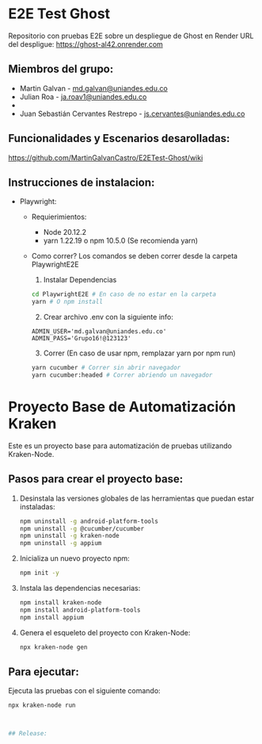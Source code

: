 # E2E Test Ghost

Repositorio con pruebas E2E sobre un despliegue de Ghost en Render
URL del despligue: https://ghost-al42.onrender.com

## Miembros del grupo:

- Martin Galvan - md.galvan@uniandes.edu.co
- Julian Roa - ja.roav1@uniandes.edu.co
-
- Juan Sebastián Cervantes Restrepo - js.cervantes@uniandes.edu.co

## Funcionalidades y Escenarios desarolladas:

https://github.com/MartinGalvanCastro/E2ETest-Ghost/wiki

## Instrucciones de instalacion:

- Playwright:

  - Requierimientos:

    - Node 20.12.2
    - yarn 1.22.19 o npm 10.5.0 (Se recomienda yarn)

  - Como correr?
    Los comandos se deben correr desde la carpeta PlaywrightE2E

    1. Instalar Dependencias

    ```bash
    cd PlaywrightE2E # En caso de no estar en la carpeta
    yarn # O npm install
    ```

    2. Crear archivo .env con la siguiente info:

    ```
    ADMIN_USER='md.galvan@uniandes.edu.co'
    ADMIN_PASS='Grupo16!@123123'
    ```

    3. Correr (En caso de usar npm, remplazar yarn por npm run)

    ```bash
    yarn cucumber # Correr sin abrir navegador
    yarn cucumber:headed # Correr abriendo un navegador
    ```

# Proyecto Base de Automatización Kraken

Este es un proyecto base para automatización de pruebas utilizando Kraken-Node.

## Pasos para crear el proyecto base:

1. Desinstala las versiones globales de las herramientas que puedan estar instaladas:

   ```bash
   npm uninstall -g android-platform-tools
   npm uninstall -g @cucumber/cucumber
   npm uninstall -g kraken-node
   npm uninstall -g appium
   ```

2. Inicializa un nuevo proyecto npm:

   ```bash
   npm init -y
   ```

3. Instala las dependencias necesarias:

   ```bash
   npm install kraken-node
   npm install android-platform-tools
   npm install appium
   ```

4. Genera el esqueleto del proyecto con Kraken-Node:
   ```bash
   npx kraken-node gen
   ```

## Para ejecutar:

Ejecuta las pruebas con el siguiente comando:

```bash
npx kraken-node run



## Release:
```
